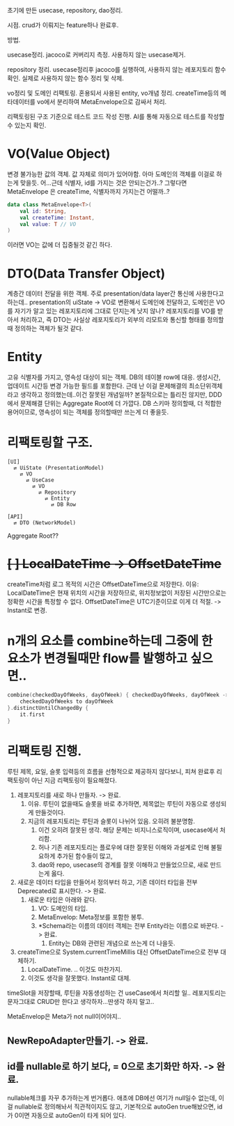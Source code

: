 초기에 만든 usecase, repository, dao정리.

시점. crud가 이뤄지는 feature하나 완료후.

방법.

usecase정리.
jacoco로 커버리지 측정.
사용하지 않는 usecase제거.

repository 정리.
usecase정리후 jacoco를 실행하여, 사용하지 않는 레포지토리 함수 확인.
실제로 사용하지 않는 함수 정리 및 삭제.

vo정리 및 도메인 리팩토링.
혼용되서 사용된 entity, vo개념 정리.
createTime등의 메타데이터를 vo에서 분리하여 MetaEnvelope으로 감싸서 처리.

리팩토링된 구조 기준으로 테스트 코드 작성 진행.
AI를 통해 자동으로 테스트를 작성할 수 있는지 확인.

# VO(Value Object)
변경 불가능한 값의 객체.
값 자체로 의미가 있어야함.
아마 도메인의 객체를 이걸로 하는게 맞을듯.
어...근데 식별자, id를 가지는 것은 안되는건가..?
그렇다면 MetaEnvelope 은 createTime, 식별자까지 가지는건 어떨까..?
```kotlin
data class MetaEnvelope<T>(
    val id: String,
    val createTime: Instant,
    val value: T // VO
)
```
이러면 VO는 값에 더 집중될것 같긴 하다.

# DTO(Data Transfer Object)
계층간 데이터 전달을 위한 객체.
주로 presentation/data layer간 통신에 사용한다고 하는데..
presentation의 uiState -> VO로 변환해서 도메인에 전달하고,
도메인은 VO를 자기가 알고 있는 레포지토리에 그대로 던지는게 낫지 않나?
레포지토리를 VO를 받아서 처리하고,
즉 DTO는 사실상 레포지토리가 외부의 리모트와 통신할 형태를 정의할때 정의하는 객체가 될것 같다.

# Entity
고유 식별자를 가지고, 영속성 대상이 되는 객체.
DB의 테이블 row에 대응.
생성시간, 업데이트 시간등 변경 가능한 필드를 포함한다.
근데 난 이걸 문제해결의 최소단위객체라고 생각하고 정의했는데..이건 잘못된 개념일까?
본질적으로는 틀리진 않지만, DDD에서 문제해결 단위는 Aggregate Root에 더 가깝다.
DB 스키마 정의할때, 더 적합한 용어이므로, 영속성이 되는 객체를 정의할때만 쓰는게 더 좋을듯.

# 리팩토링할 구조.
```text
[UI] 
  ⇄ UiState (PresentationModel) 
    ⇄ VO 
      ⇄ UseCase 
        ⇄ VO 
          ⇄ Repository 
            ⇄ Entity 
              ⇄ DB Row

[API]
  ⇄ DTO (NetworkModel)
```
Aggregate Root??


# ~~[ ] LocalDateTime -> OffsetDateTime~~
createTime처럼 로그 목적의 시간은 OffsetDateTime으로 저장한다.
이유: LocalDateTime은 현재 위치의 시간을 저장하므로, 
위치정보없이 저장된 시간만으로는 정확한 시간을 특정할 수 없다.
OffsetDateTime은 UTC기준이므로 이게 더 적절.
-> Instant로 변경.

# n개의 요소를 combine하는데 그중에 한 요소가 변경될때만 flow를 발행하고 싶으면..
```kotlin
combine(checkedDayOfWeeks, dayOfWeek) { checkedDayOfWeeks, dayOfWeek ->
    checkedDayOfWeeks to dayOfWeek
}.distinctUntilChangedBy {
    it.first
}
```

# 리팩토링 진행.
루틴 제목, 요일, 슬롯 입력등의 흐름을 선형적으로 제공하지 않다보니,
피쳐 완료후 리팩토링이 아닌 지금 리팩토링이 필요해졌다.

1. 레포지토리를 새로 하나 만들자. -> 완료.
   1. 이유. 루틴이 없을때도 슬롯을 바로 추가하면, 제목없는 루틴이 자동으로 생성되게 만들것이다.
   2. 지금의 레포지토리는 루틴과 슬롯이 나뉘어 있음. 오히려 불분명함.
      1. 이건 오히려 잘못된 생각. 해당 문제는 비지니스로직이며, usecase에서 처리함.
      2. 허나 기존 레포지토리는 플로우에 대한 잘못된 이해와 과설계로 인해 불필요하게 추가된 함수들이 많고,
      3. dao와 repo, usecase의 경계를 잘못 이해하고 만들었으므로, 새로 만드는게 옳다.
2. 새로운 데이터 타입을 만들어서 정의부터 하고, 기존 데이터 타입을 전부 Deprecated로 표시한다. -> 완료.
   1. 새로운 타입은 아래와 같다.
      1. VO: 도메인의 타입.
      2. MetaEnvelop: Meta정보를 포함한 봉투.
      3. *Schema라는 이름의 데이터 객체는 전부 Entity라는 이름으로 바꾼다. -> 완료.
         1. Entity는 DB와 관련된 개념으로 쓰는게 더 나을듯.
3. createTime으로 System.currentTimeMillis 대신 OffsetDateTime으로 전부 대체하기.
   1. LocalDateTime. .. 이것도 마찬가지.
   2. 이것도 생각을 잘못했다. Instant로 대체.

timeSlot을 저장할때, 루틴을 자동생성하는 건 useCase에서 처리할 일..
레포지토리는 문자그대로 CRUD만 한다고 생각하자...딴생각 하지 말고..

MetaEnvelop은 Meta가 not null이어야지..

## NewRepoAdapter만들기. -> 완료.

## id를 nullable로 하기 보다, = 0으로 초기화만 하자. -> 완료.
nullable체크를 자꾸 추가하는게 번거롭다.
애초에 DB에선 여기가 null일수 없는데, 이걸 nullable로 정의해놔서 직관적이지도 않고,
기본적으로 autoGen true해놨으면, id가 0이면 자동으로 autoGen이 타게 되어 있다.


